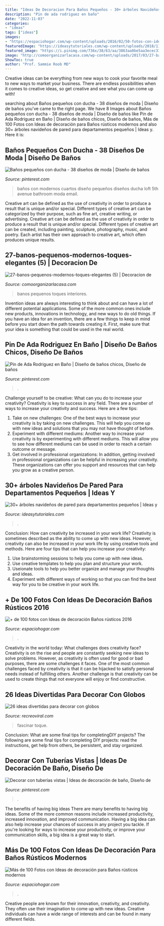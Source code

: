 ```yaml
---
title: "Ideas De Decoracion Para Baños Pequeños - 30+ árboles Navideños De Pared Para Departamentos Pequeños"
description: "Pin de ada rodriguez en baño"
date: "2022-11-03"
categories:
- "ideas"
tags: ["ideas"]
images:
- "https://espaciohogar.com/wp-content/uploads/2016/02/50-fotos-con-ideas-de-decoracion-para-banos-rusticos-2016-pared-piedra.jpg"
featuredImage: "https://ideasytutoriales.com/wp-content/uploads/2018/11/Arbol-de-Navidad-para-Pared-10.jpg"
featured_image: "https://i.pinimg.com/736x/38/63/aa/3863aa0be5aa3ecec33b948d56a85aa6.jpg"
image: "http://comoorganizarlacasa.com/wp-content/uploads/2017/03/27-banos-pequenos-modernos-toques-elegantes-5.jpg"
ShowToc: true
author: "Prof. Sammie Roob MD"
---
```



Creative ideas can be everything from new ways to cook your favorite meal to new ways to market your business. There are endless possibilities when it comes to creative ideas, so get creative and see what you can come up with!

	

		
searching about Baños pequeños con ducha - 38 diseños de moda | Diseño de baños you've came to the right page. We have 8 Images about Baños pequeños con ducha - 38 diseños de moda | Diseño de baños like Pin de Ada Rodriguez en Baño | Diseño de baños chicos, Diseño de baños, Más de 100 Fotos con Ideas de decoración para Baños rústicos modernos and also 30+ árboles navideños de pared para departamentos pequeños | Ideas y. Here it is:
		
    
## Baños Pequeños Con Ducha - 38 Diseños De Moda | Diseño De Baños

<img loading=lazy src="https://i.pinimg.com/736x/0a/81/32/0a8132b7cc5db47448f685198b719216.jpg" onerror="this.onerror=null;this.src='https://tse3.mm.bing.net/th?id=OIP.wBsMmehbA53qff-3oegvqwHaJ3&amp;pid=15.1';" alt="Baños pequeños con ducha - 38 diseños de moda | Diseño de baños">

_Source: pinterest.com_

>baños con modernos cuartos diseño pequeños diseños ducha loft 5th avenue bathroom moda email. 

	

Creative art can be defined as the use of creativity in order to produce a result that is unique and/or special. Different types of creative art can be categorized by their purpose, such as fine art, creative writing, or advertising.
Creative art can be defined as the use of creativity in order to produce a result that is unique and/or special. Different types of creative art can be created, including painting, sculpture, photography, music, and poetry. Each artist has their own approach to creative art, which often produces unique results.

    
## 27-banos-pequenos-modernos-toques-elegantes (5) | Decoracion De

<img loading=lazy src="http://comoorganizarlacasa.com/wp-content/uploads/2017/03/27-banos-pequenos-modernos-toques-elegantes-5.jpg" onerror="this.onerror=null;this.src='https://tse4.mm.bing.net/th?id=OIP.4ltm6y2-zlQ3Or5tVx5N_gHaLH&amp;pid=15.1';" alt="27-banos-pequenos-modernos-toques-elegantes (5) | Decoracion de">

_Source: comoorganizarlacasa.com_

>banos pequenos toques interiores. 

	

Invention ideas are always interesting to think about and can have a lot of different potential applications. Some of the more common ones include new products, innovations in technology, and new ways to do old things. If you have an idea for an invention, there are a few things to keep in mind before you start down the path towards creating it. First, make sure that your idea is something that could be used in the real world.

    
## Pin De Ada Rodriguez En Baño | Diseño De Baños Chicos, Diseño De Baños

<img loading=lazy src="https://i.pinimg.com/736x/38/63/aa/3863aa0be5aa3ecec33b948d56a85aa6.jpg" onerror="this.onerror=null;this.src='https://tse3.mm.bing.net/th?id=OIP.nVfsSXI_TrE5TGm-UuLshgHaJ3&amp;pid=15.1';" alt="Pin de Ada Rodriguez en Baño | Diseño de baños chicos, Diseño de baños">

_Source: pinterest.com_

>. 

	

Challenge yourself to be creative: What can you do to increase your creativity?
Creativity is key to success in any field. There are a number of ways to increase your creativity and success. Here are a few tips: 
1. Take on new challenges: One of the best ways to increase your creativity is by taking on new challenges. This will help you come up with new ideas and solutions that you may not have thought of before. 
2. Experiment with different mediums: Another way to increase your creativity is by experimenting with different mediums. This will allow you to see how different mediums can be used in order to reach a certain outcome or message. 
3. Get involved in professional organizations: In addition, getting involved in professional organizations can be helpful in increasing your creativity. These organizations can offer you support and resources that can help you grow as a creative person.

    
## 30+ árboles Navideños De Pared Para Departamentos Pequeños | Ideas Y

<img loading=lazy src="https://ideasytutoriales.com/wp-content/uploads/2018/11/Arbol-de-Navidad-para-Pared-10.jpg" onerror="this.onerror=null;this.src='https://tse3.mm.bing.net/th?id=OIP.21kRc5hS_8ki4ZiuEHpFwwHaNK&amp;pid=15.1';" alt="30+ árboles navideños de pared para departamentos pequeños | Ideas y">

_Source: ideasytutoriales.com_

>. 

	

Conclusion: How can creativity be increased in your work life?
Creativity is sometimes described as the ability to come up with new ideas. However, creativity can also be increased in your work life by using creative tools and methods. Here are four tips that can help you increase your creativity:
1. Use brainstorming sessions to help you come up with new ideas.
2. Use creative templates to help you plan and structure your work.
3. Useionate tools to help you better organize and manage your thoughts and ideas.
4. Experiment with different ways of working so that you can find the best way for you to be creative in your work life.

    
## + De 100 Fotos Con Ideas De Decoración Baños Rústicos 2016

<img loading=lazy src="http://espaciohogar.com/wp-content/uploads/2016/04/banos-rusticos-pequenos-ceramica.jpg" onerror="this.onerror=null;this.src='https://tse2.mm.bing.net/th?id=OIP.tZxWha2TGlw_zwGQuFL8DwHaJ3&amp;pid=15.1';" alt="+ de 100 fotos con Ideas de decoración Baños rústicos 2016">

_Source: espaciohogar.com_

>. 

	

Creativity in the world today: What challenges does creativity face?
Creativity is on the rise and people are constantly seeking new ideas to solve problems. However, as creativity is often used for good or bad purposes, there are some challenges it faces. One of the most common challenges faced by creativity is that it can be hijacked to satisfy personal needs instead of fulfilling others. Another challenge is that creativity can be used to create things that not everyone will enjoy or find constructive.

    
## 26 Ideas Divertidas Para Decorar Con Globos

<img loading=lazy src="https://www.recreoviral.com/wp-content/uploads/2018/03/Decoración-con-globos-10.jpg" onerror="this.onerror=null;this.src='https://tse4.mm.bing.net/th?id=OIP.CxCr8_28sukZlnpbUT25owAAAA&amp;pid=15.1';" alt="26 ideas divertidas para decorar con globos">

_Source: recreoviral.com_

>fascinar toque. 

	

Conclusion: What are some final tips for completingDIY projects?
The following are some final tips for completing DIY projects: read the instructions, get help from others, be persistent, and stay organized.

    
## Decorar Con Tuberías Vistas | Ideas De Decoración De Baño, Diseño De

<img loading=lazy src="https://i.pinimg.com/736x/c0/87/40/c08740704ecb0ae30905029ea3365edf.jpg" onerror="this.onerror=null;this.src='https://tse1.mm.bing.net/th?id=OIP.zNcNB0EIVrtbmDZEm7y9MAHaLJ&amp;pid=15.1';" alt="Decorar con tuberías vistas | Ideas de decoración de baño, Diseño de">

_Source: pinterest.com_

>. 

	

The benefits of having big ideas
There are many benefits to having big ideas. Some of the more common reasons include increased productivity, increased innovation, and improved communication. Having a big idea can also help increase your chances of success in any project you tackle. If you're looking for ways to increase your productivity, or improve your communication skills, a big idea is a great way to start.

    
## Más De 100 Fotos Con Ideas De Decoración Para Baños Rústicos Modernos

<img loading=lazy src="https://espaciohogar.com/wp-content/uploads/2016/02/50-fotos-con-ideas-de-decoracion-para-banos-rusticos-2016-pared-piedra.jpg" onerror="this.onerror=null;this.src='https://tse3.mm.bing.net/th?id=OIP.thc3I7PyADrkZ2A3aT84ZAHaLu&amp;pid=15.1';" alt="Más de 100 Fotos con Ideas de decoración para Baños rústicos modernos">

_Source: espaciohogar.com_

>. 

	

Creative people are known for their innovation, creativity, and creativity. They often use their imagination to come up with new ideas. Creative individuals can have a wide range of interests and can be found in many different fields.

